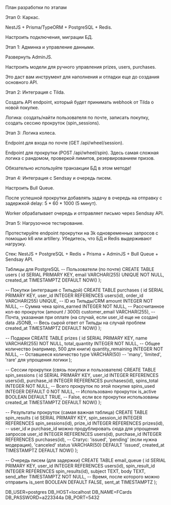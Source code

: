 План разработки по этапам

Этап 0: Каркас.

NestJS + Prisma/TypeORM + PostgreSQL + Redis.

Настроить подключения, миграции БД.

Этап 1: Админка и управление данными.

Развернуть AdminJS.

Настроить модели для ручного управления prizes, users, purchases.

Это даст вам инструмент для наполнения и отладки еще до создания основного API.

Этап 2: Интеграция с Tilda.

Создать API endpoint, который будет принимать webhook от Tilda о новой покупке.

Логика: создать/найти пользователя по почте, записать покупку, создать сессию прокруток (spin_sessions).

Этап 3: Логика колеса.

Endpoint для входа по почте (GET /api/wheel/session).

Endpoint для прокрутки (POST /api/wheel/spin). Здесь самая сложная логика с рандомом, проверкой лимитов, резервированием призов.

Обязательно используйте транзакции БД в этом методе!

Этап 4: Интеграция с Sendsay и очередь писем.

Настроить Bull Queue.

После успешной прокрутки добавлять задачу в очередь на отправку с задержкой delay: 5 * 60 * 1000 (5 минут).

Worker обрабатывает очередь и отправляет письмо через Sendsay API.

Этап 5: Нагрузочное тестирование.

Протестируйте endpoint прокрутки на 3k одновременных запросов с помощью k6 или artillery. Убедитесь, что БД и Redis выдерживают нагрузку.

Стек: NestJS + PostgreSQL + Redis + Prisma + AdminJS + Bull Queue + Sendsay API.


Таблицы для PostgreSQL
-- Пользователи (по почте)
CREATE TABLE users (
    id SERIAL PRIMARY KEY,
    email VARCHAR(255) UNIQUE NOT NULL,
    created_at TIMESTAMPTZ DEFAULT NOW()
);

-- Покупки (интеграция с Тильдой)
CREATE TABLE purchases (
    id SERIAL PRIMARY KEY,
    user_id INTEGER REFERENCES users(id),
    order_id VARCHAR(255) UNIQUE, -- ID из Тильды/CRM
    amount INTEGER NOT NULL, -- Сумма чека
    spins_earned INTEGER NOT NULL, -- Рассчитанное кол-во прокруток (amount / 3000)
    customer_email VARCHAR(255), -- Почта, указанная при оплате (на случай, если user_id еще не создан)
    data JSONB, -- Весь сырой ответ от Тильды на случай проблем
    created_at TIMESTAMPTZ DEFAULT NOW()
);

-- Подарки
CREATE TABLE prizes (
    id SERIAL PRIMARY KEY,
    name VARCHAR(255) NOT NULL,
    total_quantity INTEGER NOT NULL, -- Общее количество (например, 500 для книги)
    quantity_remaining INTEGER NOT NULL, -- Оставшееся количество
    type VARCHAR(50) -- 'many', 'limited', 'rare' для упрощения логики
);

-- Сессии прокрутки (связь покупки и пользователя)
CREATE TABLE spin_sessions (
    id SERIAL PRIMARY KEY,
    user_id INTEGER REFERENCES users(id),
    purchase_id INTEGER REFERENCES purchases(id),
    spins_total INTEGER NOT NULL, -- Всего прокруток по этой покупке
    spins_used INTEGER DEFAULT 0 NOT NULL, -- Использовано прокруток
    is_active BOOLEAN DEFAULT TRUE, -- False, если все прокрутки использованы
    created_at TIMESTAMPTZ DEFAULT NOW()
);

-- Результаты прокруток (самая важная таблица)
CREATE TABLE spin_results (
    id SERIAL PRIMARY KEY,
    spin_session_id INTEGER REFERENCES spin_sessions(id),
    prize_id INTEGER REFERENCES prizes(id),
    -- user_id и purchase_id можно продублировать сюда для упрощения запросов
    user_id INTEGER REFERENCES users(id),
    purchase_id INTEGER REFERENCES purchases(id),
    -- Статус: 'issued', 'pending' (если нужна модерация), 'canceled'
    status VARCHAR(50) DEFAULT 'issued',
    created_at TIMESTAMPTZ DEFAULT NOW()
);

-- Очередь писем (для задержки)
CREATE TABLE email_queue (
    id SERIAL PRIMARY KEY,
    user_id INTEGER REFERENCES users(id),
    spin_result_id INTEGER REFERENCES spin_results(id),
    subject TEXT,
    body TEXT,
    send_after TIMESTAMPTZ NOT NULL, -- Время, после которого можно отправить
    is_sent BOOLEAN DEFAULT FALSE,
    sent_at TIMESTAMPTZ
);

DB_USER=postgres
DB_HOST=localhost
DB_NAME=FCards
DB_PASSWORD=a223344a
DB_PORT=5432